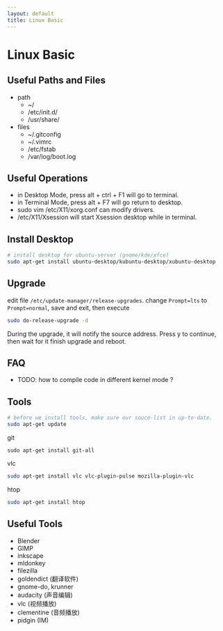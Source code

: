 ```yaml
---
layout: default
title: Linux Basic
---
```


# Linux Basic

## Useful Paths and Files

  * path
    * ~/
    * /etc/init.d/
    * /usr/share/
  * files
    * ~/.gitconfig
    * ~/.vimrc
    * /etc/fstab
    * /var/log/boot.log

## Useful Operations

  - in Desktop Mode, press alt + ctrl + F1 will go to terminal.
  - in Terminal Mode, press alt + F7 will go return to desktop.
  - sudo vim /etc/X11/xorg.conf can modify drivers.
  - /etc/X11/Xsession will start Xsession desktop while in terminal.

## Install Desktop

```bash
# install desktop for ubuntu-server (gnome/kde/xfce)
sudo apt-get install ubuntu-desktop/kubuntu-desktop/xubuntu-desktop
```

## Upgrade

edit file `/etc/update-manager/release-upgrades`. change `Prompt=lts` to `Prompt=normal`, 
save and exit, then execute

```bash
sudo do-release-upgrade -d
```

During the upgrade, it will notify the source address. Press y to continue, 
then wait for it finish upgrade and reboot.

## FAQ

* TODO: how to compile code in different kernel mode ?

## Tools

```bash
# before we install tools, make sure our souce-list in up-to-date.
sudo apt-get update
```

git

```
sudo apt-get install git-all
```

vlc

```bash
sudo apt-get install vlc vlc-plugin-pulse mozilla-plugin-vlc
```

htop

```bash
sudo apt-get install htop
```

## Useful Tools

  - Blender
  - GIMP
  - inkscape
  - mldonkey
  - filezilla
  - goldendict (翻译软件)
  - gnome-do, krunner
  - audacity (声音编辑)
  - vlc (视频播放)
  - clementine (音频播放)
  - pidgin (IM)
